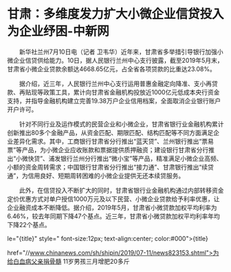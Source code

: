# 甘肃：多维度发力扩大小微企业信贷投入为企业纾困-中新网

　　新华社兰州7月10日电（记者 卫韦华）近年来，甘肃省多举措引导银行加强小微企业信贷供给能力。10日，据人民银行兰州中心支行披露，截至2019年5月末，甘肃省小微企业贷款余额达4668.65亿元，占全省各项贷款的比重达23.08%。

　　据介绍，近三年，人民银行兰州中心支行运用普惠金融定向降准、支小再贷款、再贴现等政策工具，累计向甘肃省金融机构投放近1000亿元低成本央行资金支持，并指导金融机构建立完善19.38万户企业信用档案，全面取消企业银行账户开户许可。

　　针对不同行业及运作模式的民营企业和小微企业，甘肃省银行业金融机构累计创新推出80多个金融产品，从资金匹配、期限匹配、结构匹配等不同方面满足企业差异化需求。其中，工商银行甘肃省分行推出“蓝天贷”、兰州银行推出“票易票”等产品，为小微企业应收账款和票据提供质押融资；建设银行甘肃省分行推出“小微快贷”、浦发银行兰州分行推出“微小宝”等产品，精准满足小微企业高频、小额的资金周转需求；中国银行甘肃省分行推出“接力通”、甘肃银行推出“续贷通”，为信用良好、短期周转困难的小微企业提供无还本续贷服务。

　　此外，在信贷投入不断扩大的同时，甘肃省银行业金融机构通过内部转移资金定价优惠方式对单户授信1000万元及以下民营、小微企业贷款给予利率优惠，让企业融资成本不断降低。据介绍，2019年5月，甘肃省小微贷款加权平均利率为6.46%，较去年同期下降47个基点。近三年，甘肃省小微贷款加权平均利率年均下降22个基点。

le="{title}" style=" font-size:12px; text-align:center; color:#000">{title}

href="//www.chinanews.com/sh/shipin/2019/07-11/news823153.shtml">为给白血病父亲捐骨髓 11岁男孩三月增肥20多斤
